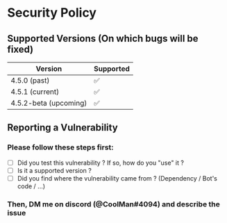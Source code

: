 # Security Policy

## Supported Versions (On which bugs will be fixed)

| Version | Supported          |
| ------- | ------------------ |
| 4.5.0 (past) | :white_check_mark: |
| 4.5.1 (current) | :white_check_mark: |
| 4.5.2-beta (upcoming) | :white_check_mark: |

## Reporting a Vulnerability

### Please follow these steps first:

- [ ] Did you test this vulnerability ? If so, how do you "use" it ?
- [ ] Is it a supported version ?
- [ ] Did you find where the vulnerability came from ? (Dependency / Bot's code / ...)
### Then, DM me on discord (@CoolMan#4094) and describe the issue

